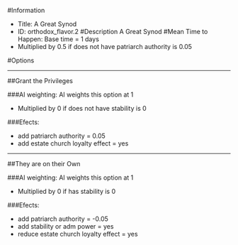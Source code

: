 #Information
 - Title: A Great Synod
 - ID: orthodox_flavor.2
#Description
A Great Synod
#Mean Time to Happen:
Base time = 1 days
 - Multiplied by 0.5 if does not have patriarch authority is 0.05

#Options

___
##Grant the Privileges

###AI weighting:
AI weights this option at 1
 - Multiplied by 0 if does not have stability is 0


###Efects:<ul><li>add patriarch authority = 0.05</li><li>add estate church loyalty effect = yes</li></ul>

___
##They are on their Own

###AI weighting:
AI weights this option at 1
 - Multiplied by 0 if has stability is 0


###Efects:<ul><li>add patriarch authority = -0.05</li><li>add stability or adm power = yes</li><li>reduce estate church loyalty effect = yes</li></ul>
